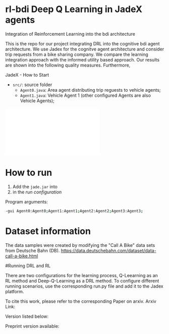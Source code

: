 # rl-bdi Deep Q Learning in JadeX agents
Integration of Reinforcement Learning into the bdi architecture

This is the repo for our project integrating DRL into the cognitive bdi agent architecture.
We use Jadex for the cognitve agent architecture and consider trip requests from a bike sharing company. 
We compare the learning integration approach with the informed utility based approach. 
Our results are shown into the following quality measures. Furthermore, 

JadeX - How to Start

- `src/`: source folder 
  - `Agent0.java`: Area agent distributing trip reguests to vehicle agents;
  - `Agent1.java`: Vehicle Agent 1 (other configured Agents are also Vehicle Agents);

![BDI architecture](TrikeAgent_abstract.pdf)

# How to run

1. Add the `jade.jar` into 
2.  in the *run configuration*

Program arguments:
```bash
-gui Agent0:Agent0;Agent1:Agent1;Agent2:Agent2;Agent3:Agent3;
```
# Dataset information

The data samples were created by modifying the "Call A Bike" data sets from Deutsche Bahn (DB).
https://data.deutschebahn.com/dataset/data-call-a-bike.html 


#Running DRL and RL 

There are two configurations for the learning process, Q-Leearning as an RL method and Deep-Q-Learning as a DRL method. 
To configure different running scenarios, use the corresponding run.py file and add it to the Jadex platform.



To cite this work, please refer to the corresponding Paper on arxiv. 
Arxiv Link:

Version listed below: 

Preprint version available: 
















